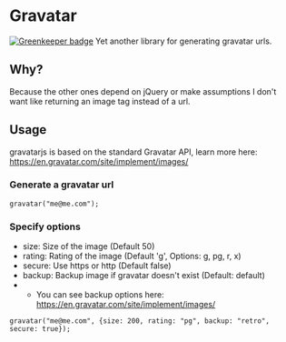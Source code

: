 # Gravatar

[![Greenkeeper badge](https://badges.greenkeeper.io/Download/gravatarjs.svg)](https://greenkeeper.io/)
Yet another library for generating gravatar urls.

## Why?
Because the other ones depend on jQuery or make assumptions I don't want like returning an image tag instead of a url.

## Usage
gravatarjs is based on the standard Gravatar API, learn more here: https://en.gravatar.com/site/implement/images/

### Generate a gravatar url
```
gravatar("me@me.com");
```

### Specify options
 - size: Size of the image (Default 50)
 - rating: Rating of the image (Default 'g', Options: g, pg, r, x)
 - secure: Use https or http (Default false)
 - backup: Backup image if gravatar doesn't exist (Default: default)
 - - You can see backup options here: https://en.gravatar.com/site/implement/images/

```
gravatar("me@me.com", {size: 200, rating: "pg", backup: "retro", secure: true});
```